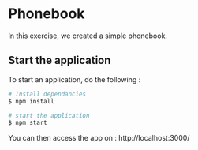 # Phonebook

In this exercise, we created a simple phonebook.

## Start the application

To start an application, do the following :

```bash
# Install dependancies
$ npm install

# start the application
$ npm start
```

You can then access the app on : http://localhost:3000/
